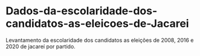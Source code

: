 # Dados-da-escolaridade-dos-candidatos-as-eleicoes-de-Jacarei
Levantamento da escolaridade dos candidatos as eleições de 2008, 2016 e 2020 de jacareí por partido.

